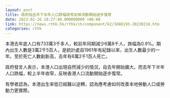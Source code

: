 ```yaml
---
layout: post
title: 政府指去年下半年人口跌幅收窄反映流動開始逐步復常
date: 2023-02-16 18:27:40.000000000 +08:00
link: https://news.rthk.hk/rthk/ch/component/k2/1688193-20230216.htm
categories: rthk
---
```


本港去年底人口有733萬3千多人，較前年同期減少6萬8千人，跌幅為0.9%。期內出生人數是3萬2千5百人，是統計處自1961年有紀錄以來，出生人數最少的一年。至於死亡人數創新高，去年有6萬2千1百人死亡。

政府發言人表示，本港人口出現自然減少的情況，自去年開始擴大。而去年下半年人口跌幅，較上半年收窄，反映香港人口流動開始逐步復常。

有學者認為，本港出生率低已經難以逆轉，認為應考慮如何改善本地勞動人口或勞動力更實際。
